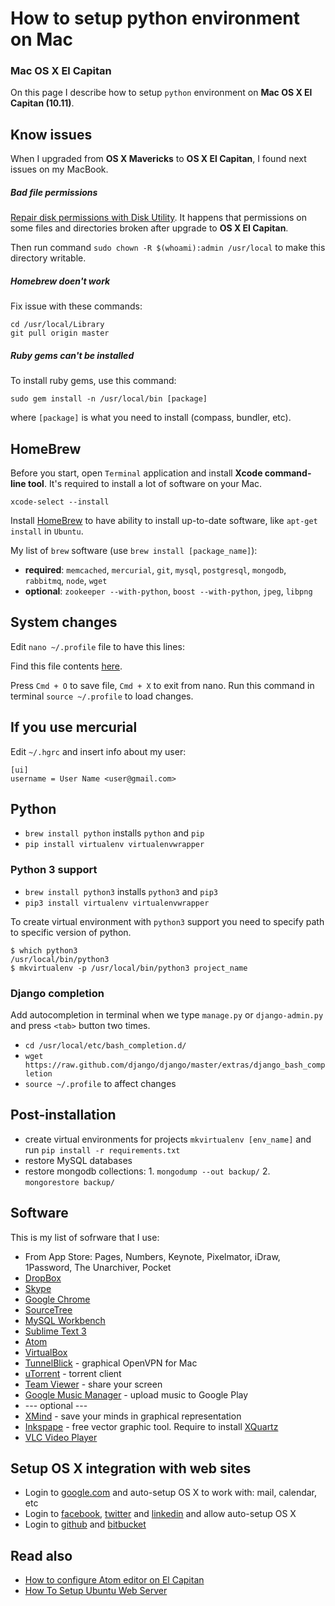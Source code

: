 How to setup python environment on Mac
=============

### Mac OS X El Capitan

On this page I describe how to setup `python` environment on **Mac OS X El Capitan (10.11)**.


Know issues
----------

When I upgraded from **OS X Mavericks** to **OS X El Capitan**, I found next issues on my MacBook.

##### Bad file permissions

[Repair disk permissions with Disk Utility](https://support.apple.com/en-us/HT201560). It happens that permissions on some files and directories broken after upgrade to **OS X El Capitan**.

Then run command `sudo chown -R $(whoami):admin /usr/local` to make this directory writable.

##### Homebrew doen't work

Fix issue with these commands:
```
cd /usr/local/Library
git pull origin master
```

##### Ruby gems can't be installed

To install ruby gems, use this command:
```
sudo gem install -n /usr/local/bin [package]
```

where `[package]` is what you need to install (compass, bundler, etc).


HomeBrew
----------

Before you start, open `Terminal` application and install **Xcode command-line tool**. It's required to install a lot of software on your Mac.

```
xcode-select --install
```

Install [HomeBrew](http://brew.sh) to have ability to install up-to-date software, like `apt-get install` in `Ubuntu`.

My list of `brew` software (use `brew install [package_name]`):
- **required**: `memcached`, `mercurial`, `git`, `mysql`, `postgresql`, `mongodb`, `rabbitmq`, `node`, `wget`
- **optional**: `zookeeper --with-python`, `boost --with-python`, `jpeg`, `libpng`


System changes
----------

Edit `nano ~/.profile` file to have this lines:

Find this file contents [here](https://gist.github.com/1st/4d8f2bd920cd047ccf1e).

Press `Cmd + O` to save file, `Cmd + X` to exit from nano. Run this command in terminal `source ~/.profile` to load changes.


If you use mercurial
----------

Edit `~/.hgrc` and insert info about my user:

```
[ui]
username = User Name <user@gmail.com>
```


Python
----------

- `brew install python` installs `python` and `pip`
- `pip install virtualenv virtualenvwrapper`


### Python 3 support

- `brew install python3` installs `python3` and `pip3`
- `pip3 install virtualenv virtualenvwrapper`

To create virtual environment with `python3` support you need to specify path to specific version of python.

```shell
$ which python3
/usr/local/bin/python3
$ mkvirtualenv -p /usr/local/bin/python3 project_name
```


### Django completion

Add autocompletion in terminal when we type `manage.py` or `django-admin.py` and press `<tab>` button two times.

- `cd /usr/local/etc/bash_completion.d/`
- `wget https://raw.github.com/django/django/master/extras/django_bash_completion`
- `source ~/.profile` to affect changes


Post-installation
----------

- create virtual environments for projects `mkvirtualenv [env_name]` and run `pip install -r requirements.txt`
- restore MySQL databases
- restore mongodb collections: 1. `mongodump --out backup/` 2. `mongorestore backup/`


Software
----------

This is my list of sofrware that I use:

- From App Store: Pages, Numbers, Keynote, Pixelmator, iDraw, 1Password, The Unarchiver, Pocket
- [DropBox](https://www.dropbox.com)
- [Skype](http://www.skype.com)
- [Google Chrome](http://www.google.com/chrome)
- [SourceTree](http://www.sourcetreeapp.com)
- [MySQL Workbench](http://dev.mysql.com/downloads/workbench/)
- [Sublime Text 3](http://www.sublimetext.com/3)
- [Atom](https://atom.io)
- [VirtualBox](https://www.virtualbox.org)
- [TunnelBlick](https://code.google.com/p/tunnelblick/) - graphical OpenVPN for Mac
- [uTorrent](http://www.utorrent.com) - torrent client
- [Team Viewer](http://www.teamviewer.com/en/index.aspx) - share your screen
- [Google Music Manager](https://support.google.com/googleplay/answer/1229970) - upload music to Google Play
- --- optional ---
- [XMind](http://www.xmind.net) - save your minds in graphical representation
- [Inkspape](http://www.inkscape.org/en/) - free vector graphic tool. Require to install [XQuartz](http://xquartz.macosforge.org/landing/)
- [VLC Video Player](http://www.videolan.org/vlc/download-macosx.html)


Setup OS X integration with web sites
----------

- Login to [google.com](http://google.com) and auto-setup OS X to work with: mail, calendar, etc
- Login to [facebook](http://facebook.com), [twitter](http://twitter.com) and [linkedin](http://linkedin.com) and allow auto-setup OS X
- Login to [github](http://github.com) and [bitbucket](http://bitbucket.org)


Read also
----------

- [How to configure Atom editor on El Capitan](https://github.com/1st/python-on-osx/blob/master/ATOM.md)
- [How To Setup Ubuntu Web Server](https://github.com/1st/setup-web-server)
